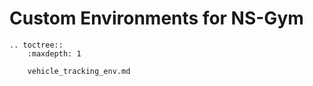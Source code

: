 # Custom Environments for NS-Gym

```{eval-rst}
.. toctree::
    :maxdepth: 1

    vehicle_tracking_env.md

```
